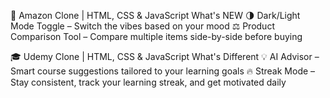🛒 Amazon Clone | HTML, CSS & JavaScript
What's NEW
🌗 Dark/Light Mode Toggle – Switch the vibes based on your mood
⚖️ Product Comparison Tool – Compare multiple items side-by-side before buying


🎓 Udemy Clone | HTML, CSS & JavaScript
What's Different
💡 AI Advisor – Smart course suggestions tailored to your learning goals
🔥 Streak Mode – Stay consistent, track your learning streak, and get motivated daily
